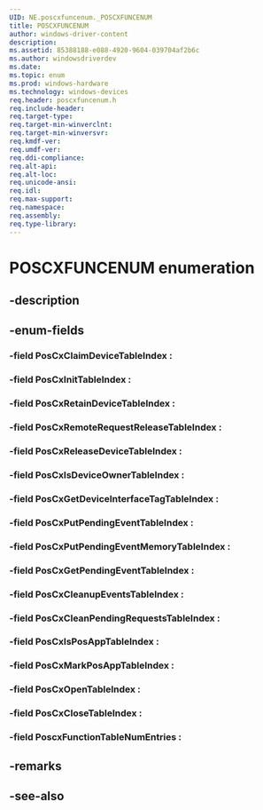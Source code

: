 ```yaml
---
UID: NE.poscxfuncenum._POSCXFUNCENUM
title: POSCXFUNCENUM
author: windows-driver-content
description: 
ms.assetid: 85388188-e088-4920-9604-039704af2b6c
ms.author: windowsdriverdev
ms.date: 
ms.topic: enum
ms.prod: windows-hardware
ms.technology: windows-devices
req.header: poscxfuncenum.h
req.include-header:
req.target-type:
req.target-min-winverclnt:
req.target-min-winversvr:
req.kmdf-ver:
req.umdf-ver:
req.ddi-compliance:
req.alt-api:
req.alt-loc:
req.unicode-ansi:
req.idl:
req.max-support:
req.namespace:
req.assembly:
req.type-library:
---
```


# POSCXFUNCENUM enumeration

## -description



## -enum-fields

### -field PosCxClaimDeviceTableIndex : 
### -field PosCxInitTableIndex : 
### -field PosCxRetainDeviceTableIndex : 
### -field PosCxRemoteRequestReleaseTableIndex : 
### -field PosCxReleaseDeviceTableIndex : 
### -field PosCxIsDeviceOwnerTableIndex : 
### -field PosCxGetDeviceInterfaceTagTableIndex : 
### -field PosCxPutPendingEventTableIndex : 
### -field PosCxPutPendingEventMemoryTableIndex : 
### -field PosCxGetPendingEventTableIndex : 
### -field PosCxCleanupEventsTableIndex : 
### -field PosCxCleanPendingRequestsTableIndex : 
### -field PosCxIsPosAppTableIndex : 
### -field PosCxMarkPosAppTableIndex : 
### -field PosCxOpenTableIndex : 
### -field PosCxCloseTableIndex : 
### -field PoscxFunctionTableNumEntries : 

## -remarks

## -see-also